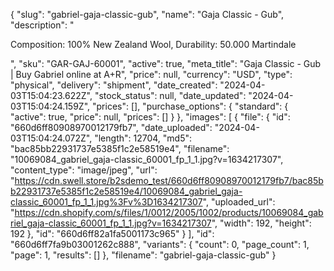 {
  "slug": "gabriel-gaja-classic-gub",
  "name": "Gaja Classic - Gub",
  "description": "<p>Composition: 100% New Zealand Wool, Durability: 50.000 Martindale</p>",
  "sku": "GAR-GAJ-60001",
  "active": true,
  "meta_title": "Gaja Classic - Gub | Buy Gabriel online at A+R",
  "price": null,
  "currency": "USD",
  "type": "physical",
  "delivery": "shipment",
  "date_created": "2024-04-03T15:04:23.622Z",
  "stock_status": null,
  "date_updated": "2024-04-03T15:04:24.159Z",
  "prices": [],
  "purchase_options": {
    "standard": {
      "active": true,
      "price": null,
      "prices": []
    }
  },
  "images": [
    {
      "file": {
        "id": "660d6ff80908970012179fb7",
        "date_uploaded": "2024-04-03T15:04:24.072Z",
        "length": 12704,
        "md5": "bac85bb22931737e5385f1c2e58519e4",
        "filename": "10069084_gabriel_gaja-classic_60001_fp_1_1.jpg?v=1634217307",
        "content_type": "image/jpeg",
        "url": "https://cdn.swell.store/b2sdemo_test/660d6ff80908970012179fb7/bac85bb22931737e5385f1c2e58519e4/10069084_gabriel_gaja-classic_60001_fp_1_1.jpg%3Fv%3D1634217307",
        "uploaded_url": "https://cdn.shopify.com/s/files/1/0012/2005/1002/products/10069084_gabriel_gaja-classic_60001_fp_1_1.jpg?v=1634217307",
        "width": 192,
        "height": 192
      },
      "id": "660d6ff82a1fa5001173c965"
    }
  ],
  "id": "660d6ff7fa9b03001262c888",
  "variants": {
    "count": 0,
    "page_count": 1,
    "page": 1,
    "results": []
  },
  "filename": "gabriel-gaja-classic-gub"
}